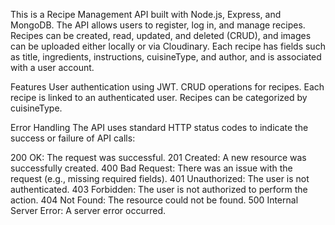 This is a Recipe Management API built with Node.js, Express, and MongoDB. The API allows users to register, log in, and manage recipes. Recipes can be created, read, updated, and deleted (CRUD), and images can be uploaded either locally or via Cloudinary. Each recipe has fields such as title, ingredients, instructions, cuisineType, and author, and is associated with a user account.


Features
User authentication using JWT.
CRUD operations for recipes.
Each recipe is linked to an authenticated user.
Recipes can be categorized by cuisineType.

Error Handling
The API uses standard HTTP status codes to indicate the success or failure of API calls:

200 OK: The request was successful.
201 Created: A new resource was successfully created.
400 Bad Request: There was an issue with the request (e.g., missing required fields).
401 Unauthorized: The user is not authenticated.
403 Forbidden: The user is not authorized to perform the action.
404 Not Found: The resource could not be found.
500 Internal Server Error: A server error occurred.

